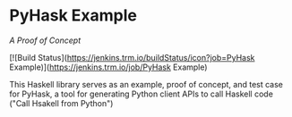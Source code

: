 # PyHask Example
*A Proof of Concept*

[![Build Status](https://jenkins.trm.io/buildStatus/icon?job=PyHask Example)](https://jenkins.trm.io/job/PyHask Example)

This Haskell library serves as an example, proof of concept, and test case for PyHask, a tool for generating Python client APIs to call Haskell code ("Call Hsakell from Python")